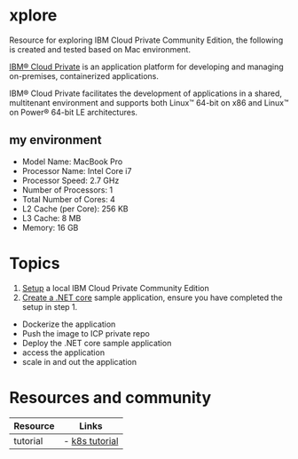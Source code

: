 # xplore

Resource for exploring IBM Cloud Private Community Edition, the following is created and tested based on Mac environment.

[IBM® Cloud Private](https://www.ibm.com/support/knowledgecenter/en/SSBS6K_2.1.0/getting_started/overview.html) is an application platform for developing and managing on-premises, containerized applications.

IBM® Cloud Private facilitates the development of applications in a shared, multitenant environment and supports both Linux™ 64-bit on x86 and Linux™ on Power® 64-bit LE architectures.

## my environment
- Model Name:	MacBook Pro
- Processor Name:	Intel Core i7
- Processor Speed:	2.7 GHz
- Number of Processors:	1
- Total Number of Cores:	4
- L2 Cache (per Core):	256 KB
- L3 Cache:	8 MB
- Memory:	16 GB

# Topics
1. [Setup](setup.md) a local IBM Cloud Private Community Edition
2. [Create a .NET core](./dotnet/readme.md) sample application, ensure you have completed the setup in step 1.
  - Dockerize the application
  - Push the image to ICP private repo
  - Deploy the .NET core sample application
  - access the application
  - scale in and out the application

# Resources and community

Resource | Links
---------| -----
tutorial | - [k8s tutorial](https://kubernetes.io/docs/tutorials/)
